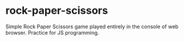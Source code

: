 # rock-paper-scissors

Simple Rock Paper Scissors game played entirely in the console of web browser.
Practice for JS programming.
